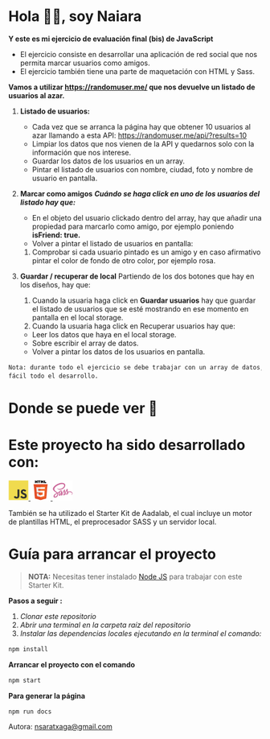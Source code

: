 # Hola 👋🏽, soy Naiara

**Y este es mi ejercicio de evaluación final (bis) de JavaScript**

- El ejercicio consiste en desarrollar una aplicación de red social que nos permita marcar usuarios como
  amigos.
- El ejercicio también tiene una parte de maquetación con HTML y Sass.

**Vamos a utilizar https://randomuser.me/ que nos devuelve un listado de usuarios al azar.**

1. **Listado de usuarios:**

   - Cada vez que se arranca la página hay que obtener 10 usuarios al azar llamando a esta API:
     https://randomuser.me/api/?results=10
   - Limpiar los datos que nos vienen de la API y quedarnos solo con la información que nos interese.
   - Guardar los datos de los usuarios en un array.
   - Pintar el listado de usuarios con nombre, ciudad, foto y nombre de usuario en pantalla.

2. **Marcar como amigos**
   **_Cuándo se haga click en uno de los usuarios del listado hay que:_**

   - En el objeto del usuario clickado dentro del array, hay que añadir una propiedad para marcarlo como
     amigo, por ejemplo poniendo **isFriend: true.**
   - Volver a pintar el listado de usuarios en pantalla:

   1. Comprobar si cada usuario pintado es un amigo y en caso afirmativo pintar el color de fondo
      de otro color, por ejemplo rosa.

3. **Guardar / recuperar de local**
   Partiendo de los dos botones que hay en los diseños, hay que:

   1. Cuando la usuaria haga click en **Guardar usuarios** hay que guardar el listado de usuarios que se esté
      mostrando en ese momento en pantalla en el local storage.
   2. Cuando la usuaria haga click en Recuperar usuarios hay que:

   - Leer los datos que haya en el local storage.
   - Sobre escribir el array de datos.
   - Volver a pintar los datos de los usuarios en pantalla.

```bash
Nota: durante todo el ejercicio se debe trabajar con un array de datos, ya que así os resultará más
fácil todo el desarrollo.
```

# Donde se puede ver 👀

# Este proyecto ha sido desarrollado con:

<a href="https://developer.mozilla.org/en-US/docs/Web/JavaScript" target="_blank" rel="noreferrer"> <img src="https://raw.githubusercontent.com/devicons/devicon/master/icons/javascript/javascript-original.svg" alt="javascript" width="40" height="40"/> <a href="https://www.w3.org/html/" target="_blank" rel="noreferrer"> <img src="https://raw.githubusercontent.com/devicons/devicon/master/icons/html5/html5-original-wordmark.svg" alt="html5" width="40" height="40"/> </a> </a> <a href="https://sass-lang.com" target="_blank" rel="noreferrer"> <img src="https://raw.githubusercontent.com/devicons/devicon/master/icons/sass/sass-original.svg" alt="sass" width="40" height="40"/> </a> </p>

También se ha utilizado el Starter Kit de Aadalab, el cual incluye un motor de plantillas HTML, el preprocesador SASS y un servidor local.

# Guía para arrancar el proyecto

> **NOTA:** Necesitas tener instalado [Node JS](https://nodejs.org/) para trabajar con este Starter Kit.

**Pasos a seguir :**

1. _Clonar este repositorio_
2. _Abrir una terminal en la carpeta raíz del repositorio_
3. _Instalar las dependencias locales ejecutando en la terminal el comando:_

```bash
npm install
```

**Arrancar el proyecto con el comando**

```bash
npm start
```

**Para generar la página**

```bash
npm run docs
```

Autora: <nsaratxaga@gmail.com>
